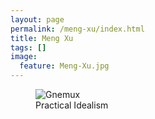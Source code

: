 ```yaml
---
layout: page
permalink: /meng-xu/index.html
title: Meng Xu
tags: []
image:
  feature: Meng-Xu.jpg
---
```

<figure>
  <img src="https://avatars2.githubusercontent.com/u/4099577?v=3&amp;s=200" alt="Gnemux">
  <figcaption>Practical Idealism</figcaption>
</figure>